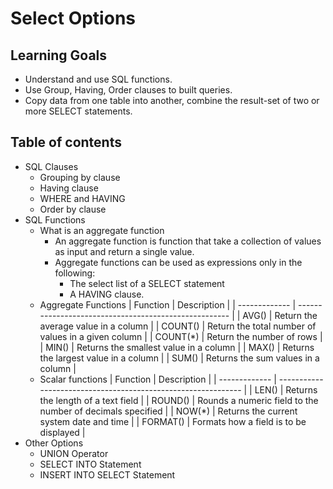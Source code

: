 # Select Options

## Learning Goals
- Understand and use SQL functions.
- Use Group, Having, Order clauses to built queries.
- Copy data from one table into another, combine the result-set of two or more SELECT statements.

## Table of contents
- SQL Clauses
  - Grouping by clause
  - Having clause
  - WHERE and HAVING
  - Order by clause
- SQL Functions
  - What is an aggregate function
    - An aggregate function is function that take a collection of values as input and return a single value.
    - Aggregate functions can be used as expressions only in the following:
      - The select list of a SELECT statement
      - A HAVING clause.
  - Aggregate Functions
| Function      | Description                 				            |
| ------------- | ----------------------------------------------------- |
| AVG()         | Return the average value in a column       		    |
| COUNT()     	| Return the total number of values in a given column   |
| COUNT(*)		| Return the number of rows      				        |
| MIN()    		| Returns the smallest value in a column      		    |
| MAX()		    | Returns the largest value in a column 			    |
| SUM()		    | Returns the sum values in a column 			        |
  - Scalar functions
| Function      | Description                 				                    |
| ------------- | ------------------------------------------------------------- |
| LEN()         | Returns the length of a text field           		            |
| ROUND()     	| Rounds a numeric field to the number of decimals specified    |
| NOW(*)		| Returns the current system date and time      		        |
| FORMAT()    	| Formats how a field is to be displayed      		            |
- Other Options
  - UNION Operator
  - SELECT INTO Statement
  - INSERT INTO SELECT Statement